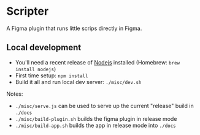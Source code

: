 # Scripter

A Figma plugin that runs little scrips directly in Figma.


## Local development

- You'll need a recent release of [Nodejs](https://nodejs.org/) installed (Homebrew: `brew install nodejs`)
- First time setup: `npm install`
- Build it all and run local dev server: `./misc/dev.sh`

Notes:
- `./misc/serve.js` can be used to serve up the current "release" build in `./docs`
- `./misc/build-plugin.sh` builds the figma plugin in release mode
- `./misc/build-app.sh` builds the app in release mode into `./docs`
